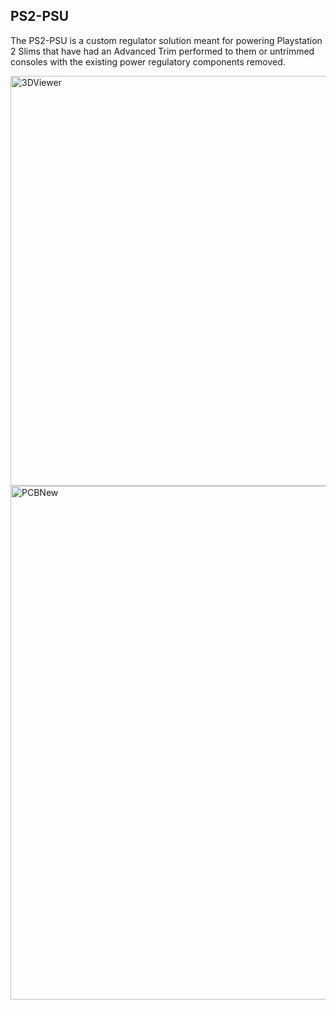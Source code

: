 ## PS2-PSU
The PS2-PSU is a custom regulator solution meant for powering Playstation 2 Slims that have had an Advanced Trim performed to them or untrimmed consoles with the existing power regulatory components removed.

<img width="656" alt="3DViewer" src="https://github.com/user-attachments/assets/b0e5cb3e-046a-427d-a615-5890939e0214">
<img width="822" alt="PCBNew" src="https://github.com/user-attachments/assets/ab8a14c8-f090-4cd7-b6ce-b54954423bfc">
